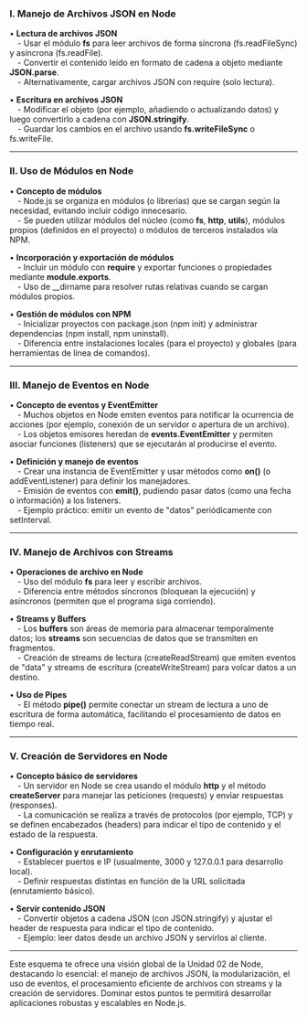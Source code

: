 ### I. Manejo de Archivos JSON en Node

• **Lectura de archivos JSON**  
 - Usar el módulo **fs** para leer archivos de forma síncrona (fs.readFileSync) y asíncrona (fs.readFile).  
 - Convertir el contenido leído en formato de cadena a objeto mediante **JSON.parse**.  
 - Alternativamente, cargar archivos JSON con require (solo lectura).  

• **Escritura en archivos JSON**  
 - Modificar el objeto (por ejemplo, añadiendo o actualizando datos) y luego convertirlo a cadena con **JSON.stringify**.  
 - Guardar los cambios en el archivo usando **fs.writeFileSync** o fs.writeFile.  

---

### II. Uso de Módulos en Node

• **Concepto de módulos**  
 - Node.js se organiza en módulos (o librerías) que se cargan según la necesidad, evitando incluir código innecesario.  
 - Se pueden utilizar módulos del núcleo (como **fs**, **http**, **utils**), módulos propios (definidos en el proyecto) o módulos de terceros instalados vía NPM.  

• **Incorporación y exportación de módulos**  
 - Incluir un módulo con **require** y exportar funciones o propiedades mediante **module.exports**.  
 - Uso de __dirname para resolver rutas relativas cuando se cargan módulos propios.  

• **Gestión de módulos con NPM**  
 - Inicializar proyectos con package.json (npm init) y administrar dependencias (npm install, npm uninstall).  
 - Diferencia entre instalaciones locales (para el proyecto) y globales (para herramientas de línea de comandos).  

---

### III. Manejo de Eventos en Node

• **Concepto de eventos y EventEmitter**  
 - Muchos objetos en Node emiten eventos para notificar la ocurrencia de acciones (por ejemplo, conexión de un servidor o apertura de un archivo).  
 - Los objetos emisores heredan de **events.EventEmitter** y permiten asociar funciones (listeners) que se ejecutarán al producirse el evento.  

• **Definición y manejo de eventos**  
 - Crear una instancia de EventEmitter y usar métodos como **on()** (o addEventListener) para definir los manejadores.  
 - Emisión de eventos con **emit()**, pudiendo pasar datos (como una fecha o información) a los listeners.  
 - Ejemplo práctico: emitir un evento de "datos" periódicamente con setInterval.  

---

### IV. Manejo de Archivos con Streams

• **Operaciones de archivo en Node**  
 - Uso del módulo **fs** para leer y escribir archivos.  
 - Diferencia entre métodos síncronos (bloquean la ejecución) y asíncronos (permiten que el programa siga corriendo).

• **Streams y Buffers**  
 - Los **buffers** son áreas de memoria para almacenar temporalmente datos; los **streams** son secuencias de datos que se transmiten en fragmentos.  
 - Creación de streams de lectura (createReadStream) que emiten eventos de "data" y streams de escritura (createWriteStream) para volcar datos a un destino.  

• **Uso de Pipes**  
 - El método **pipe()** permite conectar un stream de lectura a uno de escritura de forma automática, facilitando el procesamiento de datos en tiempo real.  

---

### V. Creación de Servidores en Node

• **Concepto básico de servidores**  
 - Un servidor en Node se crea usando el módulo **http** y el método **createServer** para manejar las peticiones (requests) y enviar respuestas (responses).  
 - La comunicación se realiza a través de protocolos (por ejemplo, TCP) y se definen encabezados (headers) para indicar el tipo de contenido y el estado de la respuesta.  

• **Configuración y enrutamiento**  
 - Establecer puertos e IP (usualmente, 3000 y 127.0.0.1 para desarrollo local).  
 - Definir respuestas distintas en función de la URL solicitada (enrutamiento básico).

• **Servir contenido JSON**  
 - Convertir objetos a cadena JSON (con JSON.stringify) y ajustar el header de respuesta para indicar el tipo de contenido.  
 - Ejemplo: leer datos desde un archivo JSON y servirlos al cliente.  

---

Este esquema te ofrece una visión global de la Unidad 02 de Node, destacando lo esencial: el manejo de archivos JSON, la modularización, el uso de eventos, el procesamiento eficiente de archivos con streams y la creación de servidores. Dominar estos puntos te permitirá desarrollar aplicaciones robustas y escalables en Node.js.